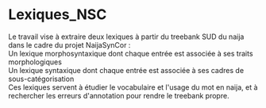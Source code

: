 # Lexiques_NSC

Le travail vise à extraire deux lexiques à partir du treebank SUD du naija dans le cadre du projet NaijaSynCor : <br>
    Un lexique morphosyntaxique dont chaque entrée est associée à ses traits morphologiques <br> 
    Un lexique syntaxique dont chaque entrée est associée à ses cadres de sous-catégorisation <br>
Ces lexiques servent à étudier le vocabulaire et l'usage du mot en naija, et à rechercher les erreurs d'annotation pour rendre le treebank propre. <br>

